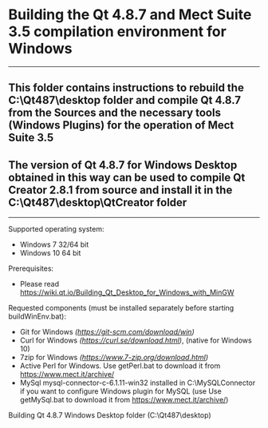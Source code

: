 # Building the Qt 4.8.7 and Mect Suite 3.5 compilation environment for Windows
***
## This folder contains instructions to rebuild the C:\Qt487\desktop folder and compile Qt 4.8.7 from the Sources and the necessary tools (Windows Plugins) for the operation of Mect Suite 3.5 
## The version of Qt 4.8.7 for Windows Desktop obtained in this way can be used to compile Qt Creator 2.8.1 from source and install it in the C:\Qt487\desktop\QtCreator folder  
***
Supported operating system: 
- Windows 7 32/64 bit
- Windows 10 64 bit

Prerequisites:
- Please read https://wiki.qt.io/Building_Qt_Desktop_for_Windows_with_MinGW

Requested components (must be installed separately before starting buildWinEnv.bat):
- Git for Windows *(https://git-scm.com/download/win)*
- Curl for Windows *(https://curl.se/download.html)*, (native for Windows 10)
- 7zip for Windows *(https://www.7-zip.org/download.html)*
- Active Perl for Windows. Use getPerl.bat to download it from https://www.mect.it/archive/
- MySql mysql-connector-c-6.1.11-win32 installed in C:\MySQLConnector if you want to configure Windows plugin for MySQL (use Use getMySql.bat to download it from https://www.mect.it/archive/)

Building Qt 4.8.7 Windows Desktop folder (C:\Qt487\desktop)





